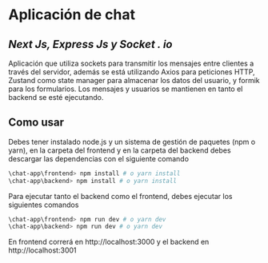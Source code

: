 # Aplicación de chat
## _Next Js, Express Js y Socket . io_

Aplicación que utiliza sockets para transmitir los mensajes entre clientes a través del servidor, además se está utilizando Axios para peticiones HTTP, Zustand como state manager para almacenar los datos del usuario, y formik para los formularios.
Los mensajes y usuarios se mantienen en tanto el backend se esté ejecutando.

## Como usar
Debes tener instalado node.js y un sistema de gestión de paquetes (npm o yarn), en la carpeta del frontend y en la carpeta del backend debes descargar las dependencias con el siguiente comando
```bash
\chat-app\frontend> npm install # o yarn install
\chat-app\backend> npm install # o yarn install
```
Para ejecutar tanto el backend como el frontend, debes ejecutar los siguientes comandos
```bash
\chat-app\frontend> npm run dev # o yarn dev
\chat-app\backend> npm run dev # o yarn dev
```
En frontend correrá en http://localhost:3000 y el backend en http://localhost:3001
